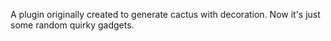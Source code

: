 A plugin originally created to generate cactus with decoration.
Now it's just some random quirky gadgets.
